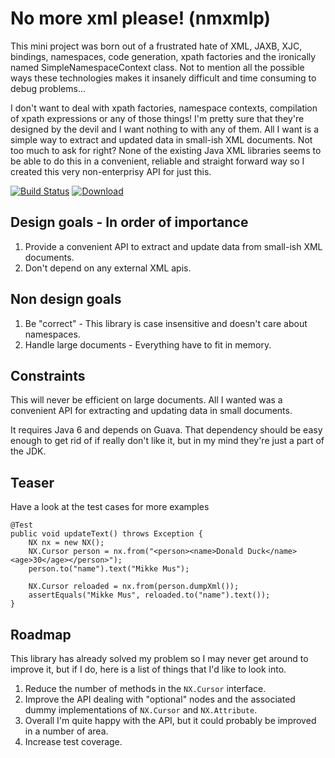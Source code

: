 No more xml please! (nmxmlp)
============================

This mini project was born out of a frustrated hate of XML, JAXB, XJC, bindings, namespaces, code generation, xpath factories
and the ironically named SimpleNamespaceContext class. Not to mention all the possible ways these technologies makes it 
insanely difficult and time consuming to debug problems... 

I don't want to deal with xpath factories, namespace contexts, compilation of xpath expressions or any of those things!
I'm pretty sure that they're designed by the devil and I want nothing to with any of them.  All I want is a simple 
way to extract and updated data in small-ish XML documents. Not too much to ask for right? None of the existing Java XML 
libraries seems to be able to do this in a convenient, reliable and straight forward way so I created this very 
non-enterprisy API for just this. 
 
[![Build Status](https://drone.io/github.com/kimble/nmxmlp/status.png)](https://drone.io/github.com/kimble/nmxmlp/latest)
[![Download](https://api.bintray.com/packages/kim-betti/maven/nmxmlp/images/download.png) ](https://bintray.com/kim-betti/maven/nmxmlp/_latestVersion)


Design goals - In order of importance
-------------------------------------
1. Provide a convenient API to extract and update data from small-ish XML documents.
2. Don't depend on any external XML apis. 

Non design goals
----------------
1. Be "correct" - This library is case insensitive and doesn't care about namespaces. 
2. Handle large documents - Everything have to fit in memory. 


Constraints
-----------
This will never be efficient on large documents. 
All I wanted was a convenient API for extracting and updating data in small documents.

It requires Java 6 and depends on Guava. That dependency should be easy enough to get rid of if really don't 
like it, but in my mind they're just a part of the JDK. 

Teaser
------
Have a look at the test cases for more examples

    @Test
    public void updateText() throws Exception {
        NX nx = new NX();
        NX.Cursor person = nx.from("<person><name>Donald Duck</name><age>30</age></person>");
        person.to("name").text("Mikke Mus");

        NX.Cursor reloaded = nx.from(person.dumpXml());
        assertEquals("Mikke Mus", reloaded.to("name").text());
    }
    
Roadmap
-------
This library has already solved my problem so I may never get around to improve it, but if I do, 
here is a list of things that I'd like to look into. 

1. Reduce the number of methods in the `NX.Cursor` interface.
2. Improve the API dealing with "optional" nodes and the associated dummy implementations of `NX.Cursor` and `NX.Attribute`.
3. Overall I'm quite happy with the API, but it could probably be improved in a number of area.  
4. Increase test coverage. 
